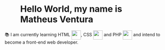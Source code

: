 <h1 style='padding-left: 50px;'>Hello World, my name is Matheus Ventura</h1>
<p>📚 I am currently learning HTML <img align="center" src="https://img.icons8.com/color/48/000000/html-5--v1.png" height="30">, CSS <img align="center" src="https://img.icons8.com/color/48/000000/css3.png" height="30"/> and PHP <img align="center" src="https://img.icons8.com/offices/30/000000/php-logo.png" height="30"/> and intend to become a front-end web developer.</p>
